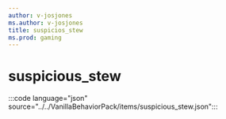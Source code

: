 ```yaml
---
author: v-josjones
ms.author: v-josjones
title: suspicios_stew
ms.prod: gaming
---
```


# suspicious_stew

:::code language="json" source="../../VanillaBehaviorPack/items/suspicious_stew.json":::